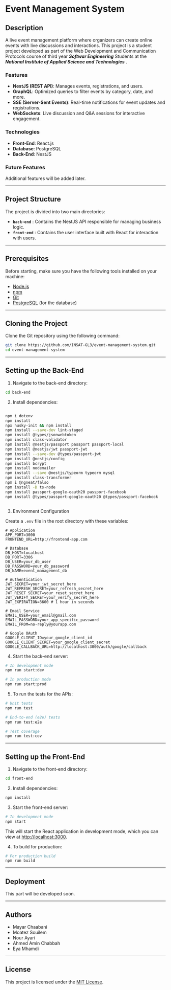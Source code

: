 # Event Management System

## Description

A live event management platform where organizers can create online events with live discussions and interactions. This project is a student project developed as part of the Web Development and Communication Protocols course of third year ***Softwar Engineering***  Students at the ***National Institute of Applied Science and Technologies*** .

### Features

- **NestJS (REST API)**: Manages events, registrations, and users.
- **GraphQL**: Optimized queries to filter events by category, date, and more.
- **SSE (Server-Sent Events)**: Real-time notifications for event updates and registrations.
- **WebSockets**: Live discussion and Q&A sessions for interactive engagement.

### Technologies

- **Front-End**: React.js
- **Database**: PostgreSQL
- **Back-End**: NestJS

### Future Features

Additional features will be added later.

---

## Project Structure

The project is divided into two main directories:
- **`back-end`** : Contains the NestJS API responsible for managing business logic.
- **`front-end`** : Contains the user interface built with React for interaction with users.

---

## Prerequisites

Before starting, make sure you have the following tools installed on your machine:
- [Node.js](https://nodejs.org/)
- [npm](https://www.npmjs.com/)
- [Git](https://git-scm.com/)
- [PostgreSQL](https://www.postgresql.org/) (for the database)

---

## Cloning the Project

Clone the Git repository using the following command:

```bash
git clone https://github.com/INSAT-GL3/event-management-system.git
cd event-management-system
```

---

## Setting up the Back-End

1. Navigate to the back-end directory:

```bash
cd back-end
```

2. Install dependencies:

```bash

npm i dotenv
npm install
npx husky-init && npm install
npm install --save-dev lint-staged
npm install @types/jsonwebtoken                                                                   
npm install class-validator
npm install @nestjs/passport passport passport-local
npm install @nestjs/jwt passport-jwt
npm install --save-dev @types/passport-jwt
npm install @nestjs/config        
npm install bcrypt  
npm install nodemailer
npm install --save @nestjs/typeorm typeorm mysql
npm install class-transformer
npm i @ngneat/falso
npm install -D ts-node
npm install passport-google-oauth20 passport-facebook
npm install @types/passport-google-oauth20 @types/passport-facebook



```

3.  Environment Configuration

 Create a `.env` file in the root directory with these variables:

```plaintext
# Application
APP_PORT=3000
FRONTEND_URL=http://frontend-app.com

# Database
DB_HOST=localhost
DB_PORT=3306
DB_USER=your_db_user
DB_PASSWORD=your_db_password
DB_NAME=event_management_db

# Authentication
JWT_SECRET=your_jwt_secret_here
JWT_REFRESH_SECRET=your_refresh_secret_here
JWT_RESET_SECRET=your_reset_secret_here
JWT_VERIFY_SECRET=your_verify_secret_here
JWT_EXPIRATION=3600 # 1 hour in seconds

# Email Service
EMAIL_USER=your_email@gmail.com
EMAIL_PASSWORD=your_app_specific_password
EMAIL_FROM=no-reply@yourapp.com

# Google OAuth
GOOGLE_CLIENT_ID=your_google_client_id
GOOGLE_CLIENT_SECRET=your_google_client_secret
GOOGLE_CALLBACK_URL=http://localhost:3000/auth/google/callback

```
4. Start the back-end server:

```bash
# In development mode
npm run start:dev

# In production mode
npm run start:prod
```

5. To run the tests for the APIs:

```bash
# Unit tests
npm run test

# End-to-end (e2e) tests
npm run test:e2e

# Test coverage
npm run test:cov
```

---

## Setting up the Front-End

1. Navigate to the front-end directory:

```bash
cd front-end
```

2. Install dependencies:

```bash
npm install
```

3. Start the front-end server:

```bash
# In development mode
npm start
```

This will start the React application in development mode, which you can view at [http://localhost:3000](http://localhost:3000).

4. To build for production:

```bash
# For production build
npm run build
```

---

## Deployment

This part will be developed soon.

---

## Authors

- Mayar Chaabani
- Moatez Souilem
- Nour Ayari
- Ahmed Amin Chabbah
- Eya Mhamdi

---

## License

This project is licensed under the [MIT License](https://github.com/nestjs/nest/blob/master/LICENSE).
